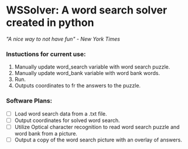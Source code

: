 # WSSolver: A word search solver created in python

*"A nice way to not have fun" - New York Times*

### Instuctions for current use:
1. Manually update word_search variable with word search puzzle.
2. Manually update word_bank variable with word bank words.
3. Run.
4. Outputs coordinates to fr the answers to the puzzle.

### Software Plans:
- [ ] Load word search data from a .txt file.
- [ ] Output coordinates for solved word search.
- [ ] Utilize Optical character recognition to read word search puzzle and word bank from a picture.
- [ ] Output a copy of the word search picture with an overlay of answers.